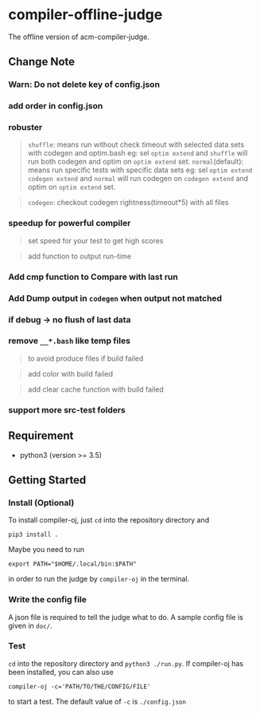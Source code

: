 # compiler-offline-judge

The offline version of acm-compiler-judge.


## Change Note

### Warn: Do not delete key of config.json

### add order in config.json

### robuster
> `shuffle`: means run without check timeout with selected data sets with codegen and optim.bash
eg: sel `optim extend` and `shuffle` will run both codegen and optim on `optim extend` set.
> `normal`(default): means run specific tests with specific data sets
eg: sel `optim extend` `codegen extend` and `normal` will run codegen on `codegen extend` and optim on `optim extend` set.

> `codegen`: checkout codegen rightness(timeout*5) with all files

### speedup for powerful compiler
> set speed for your test to get high scores

> add function to output run-time

### Add cmp function to Compare with last run

### Add Dump output in `codegen` when output not matched

### if debug -> no flush of last data

### remove `__*.bash` like temp files

> to avoid produce files if build failed

> add color with build failed

> add clear cache function with build failed

### support more src-test folders

### 

## Requirement

* python3 (version >= 3.5)

## Getting Started

### Install (Optional)

To install compiler-oj, just `cd` into the repository directory and

`pip3 install .`

Maybe you need to run

`export PATH="$HOME/.local/bin:$PATH"`

in order to run the judge by `compiler-oj` in the terminal.


### Write the config file

A json file is required to tell the judge what to do. A sample config
file is given in `doc/`.

### Test

`cd` into the repository directory and `python3 ./run.py`.  If compiler-oj has
been installed, you can also use

`compiler-oj -c='PATH/TO/THE/CONFIG/FILE'`

to start a test. The default value of `-c` is `./config.json`



